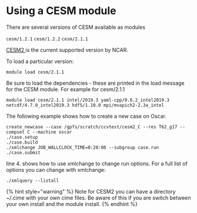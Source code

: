 # Using a CESM module

There are several versions of CESM available as modules 

`cesm/1.2.1` `cesm/1.2.2` `cesm/2.1.1`  

[CESM2 ](http://www.cesm.ucar.edu/models/cesm2/)is the current  supported version by NCAR.

To load a particular version:

`module load cesm/2.1.1`

Be sure to load the dependencies - these are printed in the load message for the CESM module.  For example for cesm/2.1.1

`module load cesm/2.1.1 intel/2019.3 yaml-cpp/0.6.2_intel2019.3 netcdf/4.7.0_intel2019.3 hdf5/1.10.0 mpi/mvapich2-2.3a_intel`

The following example shows how to create a new case on Oscar.

```text
create_newcase --case /gpfs/scratch/ccvtest/cesm2_C --res T62_g17 --compset C --machine oscar
./case.setup
./case.build 
./xmlchange JOB_WALLCLOCK_TIME=0:20:00 --subgroup case.run
./case.submit
```

line 4. shows how to use xmlchange to change run options.  For a full list of options you can change with xmlchange:

`./xmlquery --listall`

{% hint style="warning" %}
Note for CESM2 you can have a directory ~/.cime with your own cime files.   Be aware of this if you are switch between your own install and the module install.
{% endhint %}

